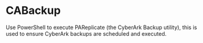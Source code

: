 # CABackup
Use PowerShell to execute PAReplicate (the CyberArk Backup utility), this is used to ensure CyberArk backups are scheduled and executed.
